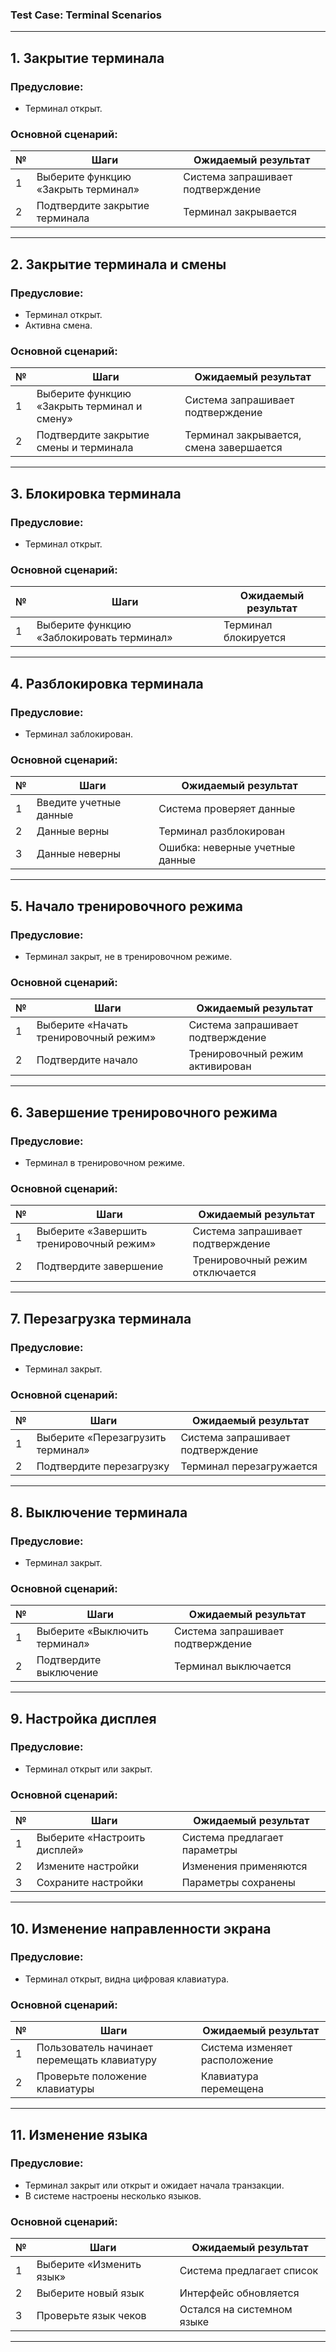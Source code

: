 ### **Test Case: Terminal Scenarios**

---

## **1. Закрытие терминала**  
### **Предусловие:**  
- Терминал открыт.  

### **Основной сценарий:**  

| № | Шаги | Ожидаемый результат |
|---|--------------------------------------|--------------------------------|
| 1 | Выберите функцию «Закрыть терминал» | Система запрашивает подтверждение |
| 2 | Подтвердите закрытие терминала | Терминал закрывается |

---

## **2. Закрытие терминала и смены**  
### **Предусловие:**  
- Терминал открыт.  
- Активна смена.  

### **Основной сценарий:**  

| № | Шаги | Ожидаемый результат |
|---|-------------------------------------------|--------------------------------|
| 1 | Выберите функцию «Закрыть терминал и смену» | Система запрашивает подтверждение |
| 2 | Подтвердите закрытие смены и терминала | Терминал закрывается, смена завершается |

---

## **3. Блокировка терминала**  
### **Предусловие:**  
- Терминал открыт.  

### **Основной сценарий:**  

| № | Шаги | Ожидаемый результат |
|---|---------------------------------|--------------------------------|
| 1 | Выберите функцию «Заблокировать терминал» | Терминал блокируется |

---

## **4. Разблокировка терминала**  
### **Предусловие:**  
- Терминал заблокирован.  

### **Основной сценарий:**  

| № | Шаги | Ожидаемый результат |
|---|--------------------------------|--------------------------------|
| 1 | Введите учетные данные | Система проверяет данные |
| 2 | Данные верны | Терминал разблокирован |
| 3 | Данные неверны | Ошибка: неверные учетные данные |

---

## **5. Начало тренировочного режима**  
### **Предусловие:**  
- Терминал закрыт, не в тренировочном режиме.  

### **Основной сценарий:**  

| № | Шаги | Ожидаемый результат |
|---|-------------------------------------|--------------------------------|
| 1 | Выберите «Начать тренировочный режим» | Система запрашивает подтверждение |
| 2 | Подтвердите начало | Тренировочный режим активирован |

---

## **6. Завершение тренировочного режима**  
### **Предусловие:**  
- Терминал в тренировочном режиме.  

### **Основной сценарий:**  

| № | Шаги | Ожидаемый результат |
|---|--------------------------------------|--------------------------------|
| 1 | Выберите «Завершить тренировочный режим» | Система запрашивает подтверждение |
| 2 | Подтвердите завершение | Тренировочный режим отключается |

---

## **7. Перезагрузка терминала**  
### **Предусловие:**  
- Терминал закрыт.  

### **Основной сценарий:**  

| № | Шаги | Ожидаемый результат |
|---|----------------------------------|--------------------------------|
| 1 | Выберите «Перезагрузить терминал» | Система запрашивает подтверждение |
| 2 | Подтвердите перезагрузку | Терминал перезагружается |

---

## **8. Выключение терминала**  
### **Предусловие:**  
- Терминал закрыт.  

### **Основной сценарий:**  

| № | Шаги | Ожидаемый результат |
|---|--------------------------------|--------------------------------|
| 1 | Выберите «Выключить терминал» | Система запрашивает подтверждение |
| 2 | Подтвердите выключение | Терминал выключается |

---

## **9. Настройка дисплея**  
### **Предусловие:**  
- Терминал открыт или закрыт.  

### **Основной сценарий:**  

| № | Шаги | Ожидаемый результат |
|---|-------------------------------|--------------------------------|
| 1 | Выберите «Настроить дисплей» | Система предлагает параметры |
| 2 | Измените настройки | Изменения применяются |
| 3 | Сохраните настройки | Параметры сохранены |

---

## **10. Изменение направленности экрана**  
### **Предусловие:**  
- Терминал открыт, видна цифровая клавиатура.  

### **Основной сценарий:**  

| № | Шаги | Ожидаемый результат |
|---|-----------------------------------------|--------------------------------|
| 1 | Пользователь начинает перемещать клавиатуру | Система изменяет расположение |
| 2 | Проверьте положение клавиатуры | Клавиатура перемещена |

---

## **11. Изменение языка**  
### **Предусловие:**  
- Терминал закрыт или открыт и ожидает начала транзакции.  
- В системе настроены несколько языков.  

### **Основной сценарий:**  

| № | Шаги | Ожидаемый результат |
|---|---------------------------------|--------------------------------|
| 1 | Выберите «Изменить язык» | Система предлагает список |
| 2 | Выберите новый язык | Интерфейс обновляется |
| 3 | Проверьте язык чеков | Остался на системном языке |

---
